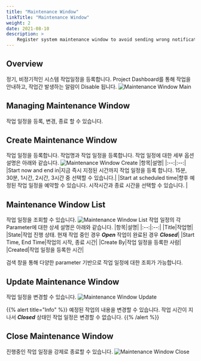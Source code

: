 ```yaml
---
title: "Maintenance Window"
linkTitle: "Maintenance Window"
weight: 2
date: 2021-08-10
description: >
    Register system maintenance window to avoid sending wrong notification
---
```


## Overview
정기, 비정기적인 시스템 작업일정을 등록합니다. Project Dashboard를 통해 작업을 안내하고, 작업간 발생하는 알람이 Disable 됩니다.
![Maintenance Window Main](/docs/guides_v1/alert_manager/project_dashboard/maintenance_window_img/maintenance_window_img_02.png)

## Managing Maintenance Window
작업 일정을 등록, 변경, 종료 할 수 있습니다.

## Create Maintenance Window
작업 일정을 등록합니다. 작업명과 작업 일정을 등록합니다.
작업 일정에 대한 세부 옵션설명은 아래와 같습니다.
![Maintenance Window Create](/docs/guides_v1/alert_manager/project_dashboard/maintenance_window_img/maintenance_window_img_01.png)
|항목|설명|
|:--:|:--:|
|Start now and end in|지금 즉시 지정된 시간까지 작업 일정을 등록 합니다. 15분, 30분, 1시간, 2시간, 3시간 중 선택할 수 있습니다.|
|Start at scheduled time|향후 예정된 작업 일정을 예약할 수 있습니다. 시작시간과 종료 시간을 선택할 수 있습니다. |

## Maintenance Window List
작업 일정을 조회할 수 있습니다.
![Maintenance Window List](/docs/guides_v1/alert_manager/project_dashboard/maintenance_window_img/maintenance_window_img_03.png)
작업 일정의 각 Parameter에 대한 상세 설명은 아래와 같습니다.
|항목|설명|
|:--:|:--:|
|Title|작업명|
|State|작업 진행 상태. 현재 작업 중인 경우 _**Open**_ 작업이 완료된 경우 _**Closed**_|
|Start Time, End Time|작업의 시작, 종료 시간|
|Create By|작업 일정을 등록한 사람|
|Created|작업 일정을 등록한 시간|

검색 창을 통해 다양한 parameter 기반으로 작업 일정에 대한 조회가 가능합니다.

## Update Maintenance Window
작업 일정을 변경할 수 있습니다.
![Maintenance Window Update](/docs/guides_v1/alert_manager/project_dashboard/maintenance_window_img/maintenance_window_img_04.png)

{{% alert title="Info" %}}
예정된 작업의 내용을 변경할 수 있습니다. 작업 시간이 지나서 _**Closed**_ 상태인 작업 일정은 변경할 수 없습니다.
{{% /alert %}}

## Close Maintenance Window
진행중인 작업 일정을 강제로 종료할 수 있습니다.
![Maintenance Window Close](/docs/guides_v1/alert_manager/project_dashboard/maintenance_window_img/maintenance_window_img_05.png)


